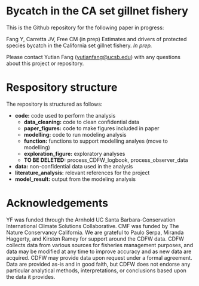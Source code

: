 # Bycatch in the CA set gillnet fishery

This is the Github repository for the following paper in progress:

Fang Y, Carretta JV, Free CM (in prep) Estimates and drivers of protected species bycatch in the California set gillnet fishery. _In prep._

Please contact Yutian Fang (yutianfang@ucsb.edu) with any questions about this project or repository.

# Respository structure

The repository is structured as follows:

* **code:** code used to perform the analysis
  - **data_cleaning:** code to clean confidential data
  - **paper_figures:** code to make figures included in paper
  - **modelling:** code to run modeling analysis
  - **function:** functions to support modelling analyes (move to modelling)
  - **exploration_figure:** exploratory analyses
  - **TO BE DELETED:** process_CDFW_logbook, process_observer_data
* **data:** non-confidential data used in the analysis
* **literature_analysis:** relevant references for the project
* **model_result:** output from the modeling analysis

# Acknowledgements

YF was funded through the Arnhold UC Santa Barbara-Conservation International Climate Solutions Collaborative. CMF was funded by The Nature Conservancy California. We are grateful to Paulo Serpa, Miranda Haggerty, and Kirsten Ramey for support around the CDFW data. CDFW collects data from various sources for fisheries management purposes, and data may be modified at any time to improve accuracy and as new data are acquired. CDFW may provide data upon request under a formal agreement. Data are provided as-is and in good faith, but CDFW does not endorse any particular analytical methods, interpretations, or conclusions based upon the data it provides. 
